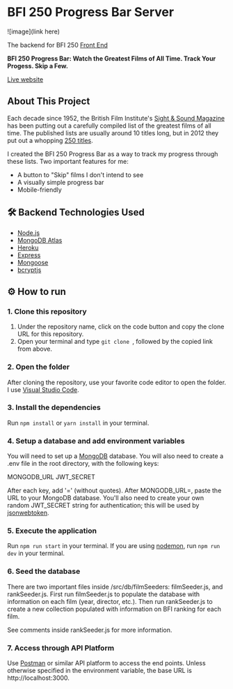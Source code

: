 # BFI 250 Progress Bar Server

![image](link here)

The backend for BFI 250 [Front End](https://github.com/ejw773/bfi250)

**BFI 250 Progress Bar: Watch the Greatest Films of All Time. Track Your Progess. Skip a Few.**

[Live website](https://bfi250.com/)

## About This Project

Each decade since 1952, the British Film Institute's [Sight & Sound Magazine](https://en.wikipedia.org/wiki/Sight_%26_Sound) has been putting out a carefully compiled list of the greatest films of all time. The published lists are usually around 10 titles long, but in 2012 they put out a whopping [250 titles](https://fanwithamovieyammer.wordpress.com/the-sight-sound-top-250-list/).

I created the BFI 250 Progress Bar as a way to track my progress through these lists. Two important features for me:

- A button to "Skip" films I don't intend to see
- A visually simple progress bar
- Mobile-friendly

## :hammer_and_wrench: Backend Technologies Used

- [Node.js](https://nodejs.org/en/)
- [MongoDB Atlas](https://www.mongodb.com/atlas/database)
- [Heroku](https://www.heroku.com/)
- [Express](https://www.npmjs.com/package/express)
- [Mongoose](https://www.npmjs.com/package/mongoose)
- [bcryptjs](https://www.npmjs.com/package/bcryptjs)

## ⚙ How to run

### 1. Clone this repository

1. Under the repository name, click on the code button and copy the clone URL for this repository.
2. Open your terminal and type `git clone `, followed by the copied link from above.

### 2. Open the folder

After cloning the repository, use your favorite code editor to open the folder. I use [Visual Studio Code](https://code.visualstudio.com/).

### 3. Install the dependencies

Run `npm install` or `yarn install` in your terminal.

### 4. Setup a database and add environment variables

You will need to set up a [MongoDB](https://www.mongodb.com/) database. You will also need to create a .env file in the root directory, with the following keys:

MONGODB_URL
JWT_SECRET

After each key, add '=' (without quotes). After MONGODB_URL=, paste the URL to your MongoDB database. You'll also need to create your own random JWT_SECRET string for authentication; this will be used by [jsonwebtoken](https://www.npmjs.com/package/jsonwebtoken).

### 5. Execute the application

Run `npm run start` in your terminal. If you are using [nodemon](https://www.npmjs.com/package/nodemon), run `npm run dev` in your terminal.

### 6. Seed the database

There are two important files inside /src/db/filmSeeders: filmSeeder.js, and rankSeeder.js. First run filmSeeder.js to populate the database with information on each film (year, director, etc.). Then run rankSeeder.js to create a new collection populated with information on BFI ranking for each film.

See comments inside rankSeeder.js for more information.

### 7. Access through API Platform

Use [Postman](https://www.postman.com/) or similar API platform to access the end points. Unless otherwise specified in the environment variable, the base URL is http://localhost:3000.
